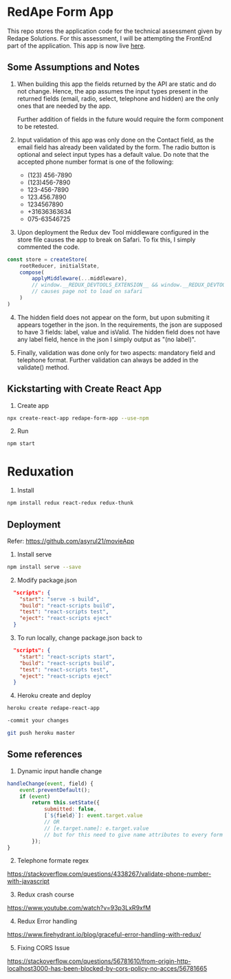 # RedApe Form App
This repo stores the application code for the technical assessment given by Redape Solutions. For this assessment, I will be attempting the FrontEnd part of the application. This app is now live [here](https://redape-react-app.herokuapp.com).

## Some Assumptions and Notes
1. When building this app the fields returned by the API are static and do not change. Hence, the app assumes the input types present in the returned fields (email, radio, select, telephone and hidden) are the only ones that are needed by the app.

    Further addition of fields in the future would require the form component to be retested.

2. Input validation of this app was only done on the Contact field, as the email field has already been validated by the form. The radio button is optional and select input types has a default value. Do note that the accepted phone number format is one of the following:
    - (123) 456-7890
    - (123)456-7890
    - 123-456-7890
    - 123.456.7890
    - 1234567890
    - +31636363634
    - 075-63546725

3. Upon deployment the Redux dev Tool middleware configured in the store file causes the app to break on Safari. To fix this, I simply commented the code.
```javascript
const store = createStore(
    rootReducer, initialState,
    compose(
        applyMiddleware(...middleware),
        // window.__REDUX_DEVTOOLS_EXTENSION__ && window.__REDUX_DEVTOOLS_EXTENSION__()
        // causes page not to load on safari
    )
)
```

4. The hidden field does not appear on the form, but upon submiting it appears together in the json. In the requirements, the json are supposed to have 3 fields: label, value and isValid. The hidden field does not have any label field, hence in the json I simply output as "(no label)".

5. Finally, validation was done only for two aspects: mandatory field and telephone format. Further validation can always be added in the validate() method.

## Kickstarting with Create React App
1. Create app
```bash
npx create-react-app redape-form-app --use-npm
```
2. Run
```bash
npm start
```
# Reduxation
1. Install
```bash
npm install redux react-redux redux-thunk
```

## Deployment

Refer: https://github.com/asyrul21/movieApp

1. Install serve
```bash
npm install serve --save
```

2. Modify package.json
```json
  "scripts": {
    "start": "serve -s build",
    "build": "react-scripts build",
    "test": "react-scripts test",
    "eject": "react-scripts eject"
  }
```

3. To run locally, change package.json back to
```json
  "scripts": {
    "start": "react-scripts start",
    "build": "react-scripts build",
    "test": "react-scripts test",
    "eject": "react-scripts eject"
  }
```

4. Heroku create and deploy
```bash
heroku create redape-react-app

-commit your changes

git push heroku master
```

## Some references

1. Dynamic input handle change
```javascript
handleChange(event, field) {
    event.preventDefault();
    if (event)
        return this.setState({
            submitted: false,
            [`${field}`]: event.target.value
            // OR
            // [e.target.name]: e.target.value
            // but for this need to give name attributes to every form field
        });
}
```

2. Telephone formate regex

https://stackoverflow.com/questions/4338267/validate-phone-number-with-javascript

3. Redux crash course

https://www.youtube.com/watch?v=93p3LxR9xfM

4. Redux Error handling

https://www.firehydrant.io/blog/graceful-error-handling-with-redux/

5. Fixing CORS Issue

https://stackoverflow.com/questions/56781610/from-origin-http-localhost3000-has-been-blocked-by-cors-policy-no-acces/56781665

